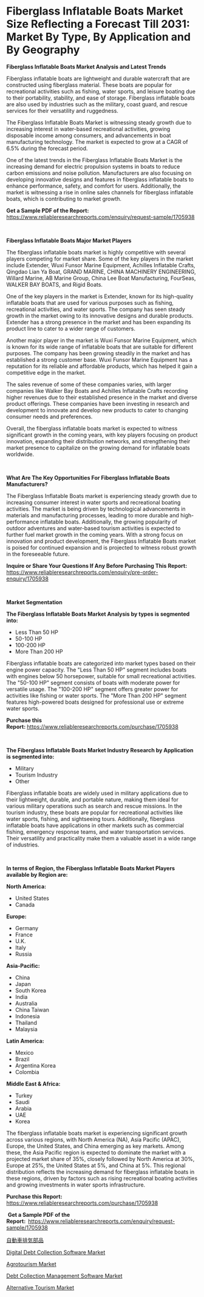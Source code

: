 <p><h1>Fiberglass Inflatable Boats Market Size Reflecting a Forecast Till 2031: Market By Type, By Application and By Geography</h1></p><p><strong>Fiberglass Inflatable Boats Market Analysis and Latest Trends</strong></p>
<p><p>Fiberglass inflatable boats are lightweight and durable watercraft that are constructed using fiberglass material. These boats are popular for recreational activities such as fishing, water sports, and leisure boating due to their portability, stability, and ease of storage. Fiberglass inflatable boats are also used by industries such as the military, coast guard, and rescue services for their versatility and ruggedness.</p><p>The Fiberglass Inflatable Boats Market is witnessing steady growth due to increasing interest in water-based recreational activities, growing disposable income among consumers, and advancements in boat manufacturing technology. The market is expected to grow at a CAGR of 6.5% during the forecast period. </p><p>One of the latest trends in the Fiberglass Inflatable Boats Market is the increasing demand for electric propulsion systems in boats to reduce carbon emissions and noise pollution. Manufacturers are also focusing on developing innovative designs and features in fiberglass inflatable boats to enhance performance, safety, and comfort for users. Additionally, the market is witnessing a rise in online sales channels for fiberglass inflatable boats, which is contributing to market growth.</p></p>
<p><strong>Get a Sample PDF of the Report:&nbsp;</strong> <a href="https://www.reliableresearchreports.com/enquiry/request-sample/1705938">https://www.reliableresearchreports.com/enquiry/request-sample/1705938</a></p>
<p>&nbsp;</p>
<p><strong>Fiberglass Inflatable Boats Major Market Players</strong></p>
<p><p>The fiberglass inflatable boats market is highly competitive with several players competing for market share. Some of the key players in the market include Extender, Wuxi Funsor Marine Equipment, Achilles Inflatable Crafts, Qingdao Lian Ya Boat, GRAND MARINE, CHINA MACHINERY ENGINEERING, Willard Marine, AB Marine Group, China Lee Boat Manufacturing, FourSeas, WALKER BAY BOATS, and Rigid Boats.</p><p>One of the key players in the market is Extender, known for its high-quality inflatable boats that are used for various purposes such as fishing, recreational activities, and water sports. The company has seen steady growth in the market owing to its innovative designs and durable products. Extender has a strong presence in the market and has been expanding its product line to cater to a wider range of customers.</p><p>Another major player in the market is Wuxi Funsor Marine Equipment, which is known for its wide range of inflatable boats that are suitable for different purposes. The company has been growing steadily in the market and has established a strong customer base. Wuxi Funsor Marine Equipment has a reputation for its reliable and affordable products, which has helped it gain a competitive edge in the market.</p><p>The sales revenue of some of these companies varies, with larger companies like Walker Bay Boats and Achilles Inflatable Crafts recording higher revenues due to their established presence in the market and diverse product offerings. These companies have been investing in research and development to innovate and develop new products to cater to changing consumer needs and preferences.</p><p>Overall, the fiberglass inflatable boats market is expected to witness significant growth in the coming years, with key players focusing on product innovation, expanding their distribution networks, and strengthening their market presence to capitalize on the growing demand for inflatable boats worldwide.</p></p>
<p>&nbsp;</p>
<p><strong>What Are The Key Opportunities For Fiberglass Inflatable Boats Manufacturers?</strong></p>
<p><p>The Fiberglass Inflatable Boats market is experiencing steady growth due to increasing consumer interest in water sports and recreational boating activities. The market is being driven by technological advancements in materials and manufacturing processes, leading to more durable and high-performance inflatable boats. Additionally, the growing popularity of outdoor adventures and water-based tourism activities is expected to further fuel market growth in the coming years. With a strong focus on innovation and product development, the Fiberglass Inflatable Boats market is poised for continued expansion and is projected to witness robust growth in the foreseeable future.</p></p>
<p><strong>Inquire or Share Your Questions If Any Before Purchasing This Report:</strong> <a href="https://www.reliableresearchreports.com/enquiry/pre-order-enquiry/1705938">https://www.reliableresearchreports.com/enquiry/pre-order-enquiry/1705938</a></p>
<p>&nbsp;</p>
<p><strong>Market Segmentation</strong></p>
<p><strong>The Fiberglass Inflatable Boats Market Analysis by types is segmented into:</strong></p>
<p><ul><li>Less Than 50 HP</li><li>50-100 HP</li><li>100-200 HP</li><li>More Than 200 HP</li></ul></p>
<p><p>Fiberglass inflatable boats are categorized into market types based on their engine power capacity. The "Less Than 50 HP" segment includes boats with engines below 50 horsepower, suitable for small recreational activities. The "50-100 HP" segment consists of boats with moderate power for versatile usage. The "100-200 HP" segment offers greater power for activities like fishing or water sports. The "More Than 200 HP" segment features high-powered boats designed for professional use or extreme water sports.</p></p>
<p><strong>Purchase this Report:&nbsp;</strong><a href="https://www.reliableresearchreports.com/purchase/1705938">https://www.reliableresearchreports.com/purchase/1705938</a></p>
<p>&nbsp;</p>
<p><strong>The Fiberglass Inflatable Boats Market Industry Research by Application is segmented into:</strong></p>
<p><ul><li>Military</li><li>Tourism Industry</li><li>Other</li></ul></p>
<p><p>Fiberglass inflatable boats are widely used in military applications due to their lightweight, durable, and portable nature, making them ideal for various military operations such as search and rescue missions. In the tourism industry, these boats are popular for recreational activities like water sports, fishing, and sightseeing tours. Additionally, fiberglass inflatable boats have applications in other markets such as commercial fishing, emergency response teams, and water transportation services. Their versatility and practicality make them a valuable asset in a wide range of industries.</p></p>
<p>&nbsp;</p>
<p><strong>In terms of Region, the Fiberglass Inflatable Boats Market Players available by Region are:</strong></p>
<p>
    <p> <strong> North America: </strong>
        <ul>
            <li>United States</li>
            <li>Canada</li>
        </ul>
        </p> 
    <p> <strong> Europe: </strong>
        <ul>
            <li>Germany</li>
            <li>France</li>
            <li>U.K.</li>
            <li>Italy</li>
            <li>Russia</li>
        </ul>
        </p> 
    <p> <strong> Asia-Pacific: </strong>
        <ul>
            <li>China</li>
            <li>Japan</li>
            <li>South Korea</li>
            <li>India</li>
            <li>Australia</li>
            <li>China Taiwan</li>
            <li>Indonesia</li>
            <li>Thailand</li>
            <li>Malaysia</li>
        </ul>
        </p> 
    <p> <strong> Latin America: </strong>
        <ul>
            <li>Mexico</li>
            <li>Brazil</li>
            <li>Argentina Korea</li>
            <li>Colombia</li>
        </ul>
        </p> 
    <p> <strong> Middle East & Africa: </strong>
        <ul>
            <li>Turkey</li>
            <li>Saudi</li>
            <li>Arabia</li>
            <li>UAE</li>
            <li>Korea</li>
        </ul>
    </p>
    </p>
<p><p>The fiberglass inflatable boats market is experiencing significant growth across various regions, with North America (NA), Asia Pacific (APAC), Europe, the United States, and China emerging as key markets. Among these, the Asia Pacific region is expected to dominate the market with a projected market share of 35%, closely followed by North America at 30%, Europe at 25%, the United States at 5%, and China at 5%. This regional distribution reflects the increasing demand for fiberglass inflatable boats in these regions, driven by factors such as rising recreational boating activities and growing investments in water sports infrastructure.</p></p>
<p><strong>Purchase this Report: </strong><a href="https://www.reliableresearchreports.com/purchase/1705938">https://www.reliableresearchreports.com/purchase/1705938</a></p>
<p>&nbsp;<strong>Get a Sample PDF of the Report:&nbsp;&nbsp;</strong><a href="https://www.reliableresearchreports.com/enquiry/request-sample/1705938">https://www.reliableresearchreports.com/enquiry/request-sample/1705938</a></p>
<p><strong></strong></p>
<p><p><a href="https://github.com/lababdou/Market-Research-Report-List-2/blob/main/9385590182364.md">自動車排気部品</a></p><p><a href="https://github.com/Chiragrp22/Market-Research-Report-List-3/blob/main/digital-debt-collection-software-market.md">Digital Debt Collection Software Market</a></p><p><a href="https://github.com/khansimonweber1lqujlwoz15d/Market-Research-Report-List-1/blob/main/agrotourism-market.md">Agrotourism Market</a></p><p><a href="https://github.com/Sherrillcrooksxa8i18ucf2m/Market-Research-Report-List-1/blob/main/debt-collection-management-software-market.md">Debt Collection Management Software Market</a></p><p><a href="https://github.com/derrinmiltonellis35gcl/Market-Research-Report-List-1/blob/main/alternative-tourism-market.md">Alternative Tourism Market</a></p></p>